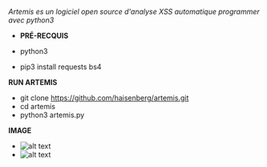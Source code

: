 *Artemis es un logiciel open source d'analyse XSS automatique programmer avec python3*
* **PRÉ-RECQUIS** 

* python3
* pip3 install requests bs4

**RUN ARTEMIS**

* git clone https://github.com/haisenberg/artemis.git
* cd artemis
* python3 artemis.py

**IMAGE**
* ![alt text](https://ttm.sh/dKJ.png)
* ![alt text](https://ttm.sh/dKo.png)
